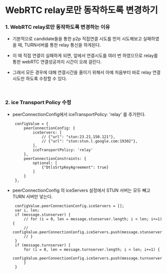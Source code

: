 # WebRTC relay로만 동작하도록 변경하기

### 1. WebRTC relay로만 동작하도록 변경하는 이유

 - 기본적으로 candidate들을 통한 p2p 직접연결 시도를 먼저 시도해보고 실패하였을 때, TURN서버를 통한 relay 통신을 하게된다.
 
 - 이 때 직접 연결이 실패하게 되면, 앞에서 연결시도를 여러 번 하였으므로 relay를 통한 webRTC 연결성공까지 시간이 오래 걸린다.
 
 - 그래서 모든 경우에 대해 연결시간을 줄이기 위해서 아예 처음부터 바로 relay 연결시도만 하도록 수정할 수 있다.
 
<br> 

### 2. ice Transport Policy 수정

 - peerConnectionConfig에서 iceTransportPolicy: 'relay' 를 추가한다.

        configValue = {
            peerConnectionConfig: {
                iceServers: [
                    // {"url": "stun:23.21.150.121"},
                    // {"url": "stun:stun.l.google.com:19302"},
                ],
                iceTransportPolicy: 'relay'
            },
            peerConnectionConstraints: {
                optional: [
                    {"DtlsSrtpKeyAgreement": true}
                ]
            }
        },

 - peerConnectionConfig 의 iceServers 설정에서 STUN 서버는 모두 빼고 TURN 서버만 넣는다.

        configValue.peerConnectionConfig.iceServers = [];
        var i, len;
        if (message.stunserver) {
            // for (i = 0, len = message.stunserver.length; i < len; i+=1) {
            //     configValue.peerConnectionConfig.iceServers.push(message.stunserver[i]);
            // }
        }
        if (message.turnserver) {
            for (i = 0, len = message.turnserver.length; i < len; i+=1) {
                configValue.peerConnectionConfig.iceServers.push(message.turnserver[i]);
            }
        } 